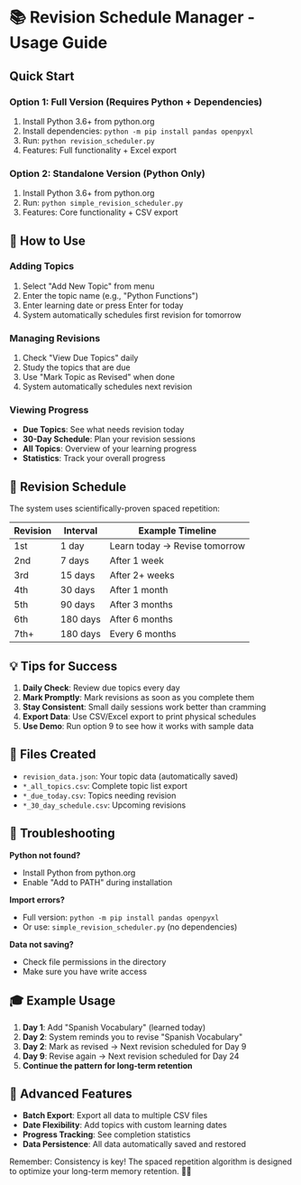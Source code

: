 # 📚 Revision Schedule Manager - Usage Guide

## Quick Start

### Option 1: Full Version (Requires Python + Dependencies)
1. Install Python 3.6+ from python.org
2. Install dependencies: `python -m pip install pandas openpyxl`
3. Run: `python revision_scheduler.py`
4. Features: Full functionality + Excel export

### Option 2: Standalone Version (Python Only)
1. Install Python 3.6+ from python.org
2. Run: `python simple_revision_scheduler.py`
3. Features: Core functionality + CSV export

## 🎯 How to Use

### Adding Topics
1. Select "Add New Topic" from menu
2. Enter the topic name (e.g., "Python Functions")
3. Enter learning date or press Enter for today
4. System automatically schedules first revision for tomorrow

### Managing Revisions
1. Check "View Due Topics" daily
2. Study the topics that are due
3. Use "Mark Topic as Revised" when done
4. System automatically schedules next revision

### Viewing Progress
- **Due Topics**: See what needs revision today
- **30-Day Schedule**: Plan your revision sessions
- **All Topics**: Overview of your learning progress
- **Statistics**: Track your overall progress

## 📅 Revision Schedule

The system uses scientifically-proven spaced repetition:

| Revision | Interval | Example Timeline |
|----------|----------|------------------|
| 1st | 1 day | Learn today → Revise tomorrow |
| 2nd | 7 days | After 1 week |
| 3rd | 15 days | After 2+ weeks |
| 4th | 30 days | After 1 month |
| 5th | 90 days | After 3 months |
| 6th | 180 days | After 6 months |
| 7th+ | 180 days | Every 6 months |

## 💡 Tips for Success

1. **Daily Check**: Review due topics every day
2. **Mark Promptly**: Mark revisions as soon as you complete them
3. **Stay Consistent**: Small daily sessions work better than cramming
4. **Export Data**: Use CSV/Excel export to print physical schedules
5. **Use Demo**: Run option 9 to see how it works with sample data

## 📁 Files Created

- `revision_data.json`: Your topic data (automatically saved)
- `*_all_topics.csv`: Complete topic list export
- `*_due_today.csv`: Topics needing revision
- `*_30_day_schedule.csv`: Upcoming revisions

## 🔧 Troubleshooting

**Python not found?**
- Install Python from python.org
- Enable "Add to PATH" during installation

**Import errors?**
- Full version: `python -m pip install pandas openpyxl`
- Or use: `simple_revision_scheduler.py` (no dependencies)

**Data not saving?**
- Check file permissions in the directory
- Make sure you have write access

## 🎓 Example Usage

1. **Day 1**: Add "Spanish Vocabulary" (learned today)
2. **Day 2**: System reminds you to revise "Spanish Vocabulary"
3. **Day 2**: Mark as revised → Next revision scheduled for Day 9
4. **Day 9**: Revise again → Next revision scheduled for Day 24
5. **Continue the pattern for long-term retention**

## 🚀 Advanced Features

- **Batch Export**: Export all data to multiple CSV files
- **Date Flexibility**: Add topics with custom learning dates  
- **Progress Tracking**: See completion statistics
- **Data Persistence**: All data automatically saved and restored

Remember: Consistency is key! The spaced repetition algorithm is designed to optimize your long-term memory retention. 🧠✨